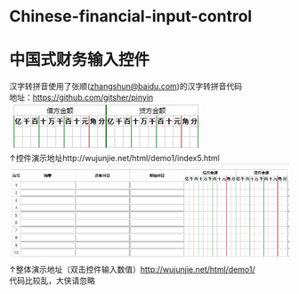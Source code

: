 # Chinese-financial-input-control
中国式财务输入控件
======
汉字转拼音使用了张顺(zhangshun@baidu.com)的汉字转拼音代码<br>
地址：https://github.com/gitsher/pinyin<br>
![](https://github.com/cocashu/Chinese-financial-input-control/raw/master/demo1.jpg)  
↑控件演示地址http://wujunjie.net/html/demo1/index5.html<br>
![](https://github.com/cocashu/Chinese-financial-input-control/raw/master/demo2.jpg) 
↑整体演示地址（双击控件输入数值）http://wujunjie.net/html/demo1/<br>
代码比较乱，大侠请忽略

